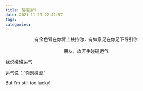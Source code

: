 ```yaml
---
title: 碰碰运气
date: 2021-11-29 22:42:57
tags:
categories:
---
```


<pre align="center">
有金色臂在你臂上扶持你，有如意足在你足下导引你

朋友，放开手碰碰运气
</pre>

我说碰碰运气

运气说：“你别碰瓷”

But I'm still too lucky!
